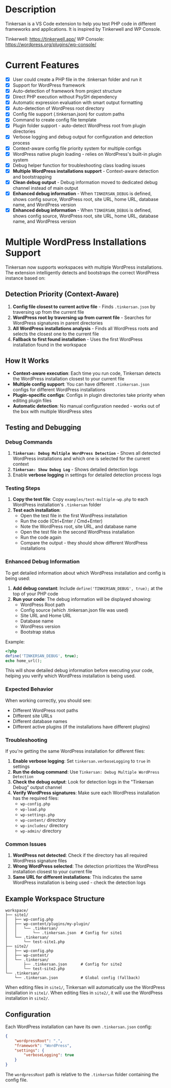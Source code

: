 # Description

Tinkersan is a VS Code extension to help you test PHP code in different frameworks and applications. It is inspired by Tinkerwell and WP Console.

Tinkerwell: https://tinkerwell.app/
WP Console: https://wordpress.org/plugins/wp-console/

# Current Features

- [x] User could create a PHP file in the .tinkersan folder and run it
- [x] Support for WordPress framework
- [x] Auto-detection of framework from project structure
- [x] Direct PHP execution without PsySH dependency
- [x] Automatic expression evaluation with smart output formatting
- [x] Auto-detection of WordPress root directory
- [x] Config file support (.tinkersan.json) for custom paths
- [x] Command to create config file template
- [x] Plugin folder support - auto-detect WordPress root from plugin directories
- [x] Verbose logging and debug output for configuration and detection process
- [x] Context-aware config file priority system for multiple configs
- [x] WordPress native plugin loading - relies on WordPress's built-in plugin system
- [x] Debug helper function for troubleshooting class loading issues
- [x] **Multiple WordPress installations support** - Context-aware detection and bootstrapping
- [x] **Clean debug output** - Debug information moved to dedicated debug channel instead of main output
- [x] **Enhanced debug information** - When `TINKERSAN_DEBUG` is defined, shows config source, WordPress root, site URL, home URL, database name, and WordPress version
- [x] **Enhanced debug information** - When `TINKERSAN_DEBUG` is defined, shows config source, WordPress root, site URL, home URL, database name, and WordPress version

# Multiple WordPress Installations Support

Tinkersan now supports workspaces with multiple WordPress installations. The extension intelligently detects and bootstraps the correct WordPress instance based on:

## Detection Priority (Context-Aware)

1. **Config file closest to current active file** - Finds `.tinkersan.json` by traversing up from the current file
2. **WordPress root by traversing up from current file** - Searches for WordPress signatures in parent directories
3. **All WordPress installations analysis** - Finds all WordPress roots and selects the closest one to the current file
4. **Fallback to first found installation** - Uses the first WordPress installation found in the workspace

## How It Works

- **Context-aware execution**: Each time you run code, Tinkersan detects the WordPress installation closest to your current file
- **Multiple config support**: You can have different `.tinkersan.json` configs for different WordPress installations
- **Plugin-specific configs**: Configs in plugin directories take priority when editing plugin files
- **Automatic detection**: No manual configuration needed - works out of the box with multiple WordPress sites

## Testing and Debugging

### Debug Commands

1. **`Tinkersan: Debug Multiple WordPress Detection`** - Shows all detected WordPress installations and which one is selected for the current context
2. **`Tinkersan: Show Debug Log`** - Shows detailed detection logs
3. Enable **verbose logging** in settings for detailed detection process logs

### Testing Steps

1. **Copy the test file**: Copy `examples/test-multiple-wp.php` to each WordPress installation's `.tinkersan` folder
2. **Test each installation**:
   - Open the test file in the first WordPress installation
   - Run the code (Ctrl+Enter / Cmd+Enter)
   - Note the WordPress root, site URL, and database name
   - Open the test file in the second WordPress installation
   - Run the code again
   - Compare the output - they should show different WordPress installations

### Enhanced Debug Information

To get detailed information about which WordPress installation and config is being used:

1. **Add debug constant**: Include `define('TINKERSAN_DEBUG', true);` at the top of your PHP code
2. **Run your code**: The debug information will be displayed showing:
   - WordPress Root path
   - Config source (which .tinkersan.json file was used)
   - Site URL and Home URL
   - Database name
   - WordPress version
   - Bootstrap status

Example:
```php
<?php
define('TINKERSAN_DEBUG', true);
echo home_url();
```

This will show detailed debug information before executing your code, helping you verify which WordPress installation is being used.

### Expected Behavior

When working correctly, you should see:
- Different WordPress root paths
- Different site URLs
- Different database names
- Different active plugins (if the installations have different plugins)

### Troubleshooting

If you're getting the same WordPress installation for different files:

1. **Enable verbose logging**: Set `tinkersan.verboseLogging` to `true` in settings
2. **Run the debug command**: Use `Tinkersan: Debug Multiple WordPress Detection`
3. **Check the debug output**: Look for detection logs in the "Tinkersan Debug" output channel
4. **Verify WordPress signatures**: Make sure each WordPress installation has the required files:
   - `wp-config.php`
   - `wp-load.php`
   - `wp-settings.php`
   - `wp-content/` directory
   - `wp-includes/` directory
   - `wp-admin/` directory

### Common Issues

1. **WordPress not detected**: Check if the directory has all required WordPress signature files
2. **Wrong WordPress selected**: The detection prioritizes the WordPress installation closest to your current file
3. **Same URL for different installations**: This indicates the same WordPress installation is being used - check the detection logs

## Example Workspace Structure

```
workspace/
├── site1/
│   ├── wp-config.php
│   ├── wp-content/plugins/my-plugin/
│   │   └── .tinkersan/
│   │       └── .tinkersan.json  # Config for site1
│   └── .tinkersan/
│       └── test-site1.php
├── site2/
│   ├── wp-config.php
│   ├── wp-content/
│   └── .tinkersan/
│       ├── .tinkersan.json      # Config for site2
│       └── test-site2.php
└── .tinkersan/
    └── .tinkersan.json          # Global config (fallback)
```

When editing files in `site1/`, Tinkersan will automatically use the WordPress installation in `site1/`. When editing files in `site2/`, it will use the WordPress installation in `site2/`.

## Configuration

Each WordPress installation can have its own `.tinkersan.json` config:

```json
{
    "wordpressRoot": ".",
    "framework": "WordPress",
    "settings": {
        "verboseLogging": true
    }
}
```

The `wordpressRoot` path is relative to the `.tinkersan` folder containing the config file.